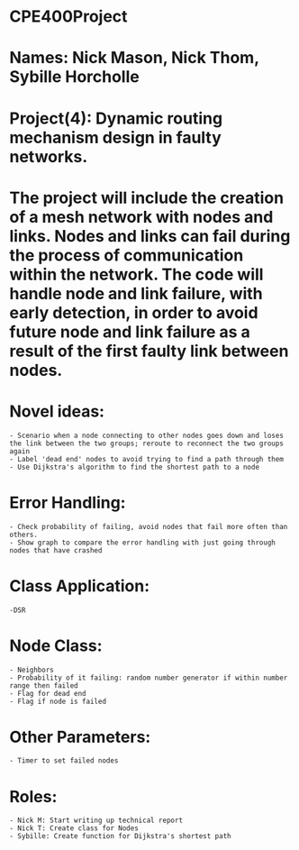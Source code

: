 # CPE400Project
# Names: Nick Mason, Nick Thom, Sybille Horcholle
# Project(4): Dynamic routing mechanism design in faulty networks. 
# The project will include the creation of a mesh network with nodes and links.  Nodes and links can fail during the process of communication within the network.  The code will handle node and link failure, with early detection, in order to avoid future node and link failure as a result of the first faulty link between nodes.  

# Novel ideas:
	- Scenario when a node connecting to other nodes goes down and loses the link between the two groups; reroute to reconnect the two groups again
	- Label 'dead end' nodes to avoid trying to find a path through them
	- Use Dijkstra's algorithm to find the shortest path to a node

# Error Handling:
	- Check probability of failing, avoid nodes that fail more often than others. 
	- Show graph to compare the error handling with just going through nodes that have crashed
# Class Application:
	-DSR
# Node Class:
	- Neighbors
	- Probability of it failing: random number generator if within number range then failed
	- Flag for dead end
	- Flag if node is failed 
	
# Other Parameters:
	- Timer to set failed nodes

# Roles:
	- Nick M: Start writing up technical report
	- Nick T: Create class for Nodes
	- Sybille: Create function for Dijkstra's shortest path
